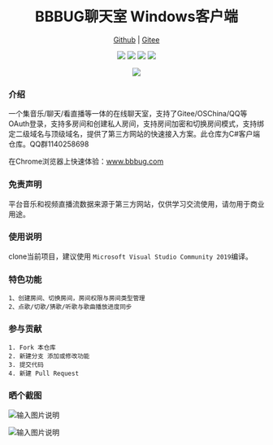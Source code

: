 
<h1 align="center">BBBUG聊天室 Windows客户端</h1>

<p align="center">
<a href="https://github.com/HammCn/BBBUG_Window_Client" target="_blank">Github</a> | 
<a href="https://gitee.com/bbbug_com/BBbug_Winform_Applicaiton" target="_blank">Gitee</a>
</p>
<p align="center">
<a href="https://gitee.com/bbbug_com/BBbug_Winform_Applicaiton/stargazers" target="_blank"><img src="https://svg.hamm.cn/gitee.svg?type=star&user=bbbug_com&project=ChatWEB"/></a>
<a href="https://gitee.com/bbbug_com/BBbug_Winform_Applicaiton/members" target="_blank"><img src="https://svg.hamm.cn/gitee.svg?type=fork&user=bbbug_com&project=ChatWEB"/></a>
<img src="https://svg.hamm.cn/badge.svg?key=Base&value=C%23 WPF"/>
<img src="https://svg.hamm.cn/badge.svg?key=License&value=GPL-3.0"/>
</p>


<p align="center">
<a href="https://bbbug.com" target="_blank"><img src="https://api.bbbug.com/api/badge/888"/></a>
</p>

### 介绍

一个集音乐/聊天/看直播等一体的在线聊天室，支持了Gitee/OSChina/QQ等OAuth登录，支持多房间和创建私人房间，支持房间加密和切换房间模式，支持绑定二级域名与顶级域名，提供了第三方网站的快速接入方案。此仓库为C#客户端仓库。QQ群1140258698

在Chrome浏览器上快速体验：<a href="https://www.bbbug.com/" target="_blank">www.bbbug.com</a>

### 免责声明

平台音乐和视频直播流数据来源于第三方网站，仅供学习交流使用，请勿用于商业用途。


### 使用说明

clone当前项目，建议使用 ```Microsoft Visual Studio Community 2019```编译。

### 特色功能
```
1、创建房间、切换房间，房间权限与房间类型管理
2、点歌/切歌/猜歌/听歌与歌曲播放进度同步
```

### 参与贡献
```
1. Fork 本仓库
2. 新建分支 添加或修改功能
3. 提交代码
4. 新建 Pull Request
```

### 晒个截图
![输入图片说明](https://images.gitee.com/uploads/images/2020/1021/120805_ef115a9c_145025.png "屏幕截图.png")

![输入图片说明](https://images.gitee.com/uploads/images/2020/1021/120819_c12abe10_145025.png "屏幕截图.png")


